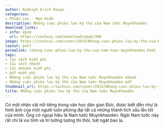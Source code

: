 ```yaml
---
author: Rudolph Erich Raspe
categories:
- Phiêu Lưu - Mạo Hiểm
description: Những cuộc phiêu lưu kỳ thú của Nam tước Muynkhaoden
download_links:
- info: epub
  url: https://sachvui.com/download/epub/308
image: https://sachvui.com/cover/2015/Nhung-cuoc-phieu-luu-ky-thu-cua-Nam-tuoc-Muynkhaoden.jpg
layout: post
permalink: /nhung-cuoc-phieu-luu-ky-thu-cua-nam-tuoc-muynkhaoden.html
tags:
- tải sách miễn phí
- tải sách nhanh
- tải ebooks miễn phí
- pdf miễn phí
- Những cuộc phiêu lưu kỳ thú của Nam tước Muynkhaoden ebook
- Những cuộc phiêu lưu kỳ thú của Nam tước Muynkhaoden pdf
thumbnail_url: https://sachvui.com/cover/2015/Nhung-cuoc-phieu-luu-ky-thu-cua-Nam-tuoc-Muynkhaoden.jpg
title: Những cuộc phiêu lưu kỳ thú của Nam tước Muynkhaoden
---
```


 <div class="item-desc text-justify"> Có một nhân vật nổi tiêng trong văn học dân gian Đức, được biết đến như là hình ảnh của một người luôn phóng đại tất cả những thành tích xấu lẫn tốt của mình. Ổng có ngoại hiệu là Nam tước Muynkhaoden. Ngài Nam tước này rất chi là vui tính và trí tưởng tượng thì thôi, bát ngát bao la. </div>